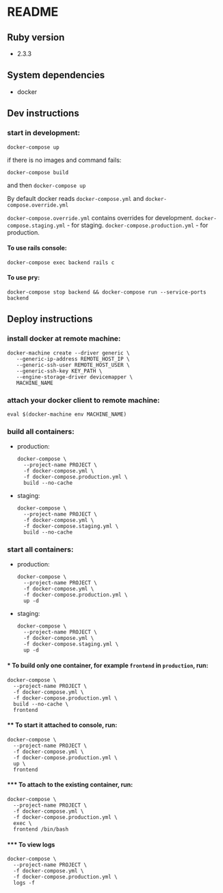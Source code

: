 # README

## Ruby version
-   2.3.3


## System dependencies
-   docker


## Dev instructions

### start in development:
```
docker-compose up
```

if there is no images and command fails:

```
docker-compose build
```

and then `docker-compose up`

By default docker reads `docker-compose.yml` and `docker-compose.override.yml`

`docker-compose.override.yml` contains overrides for development.
`docker-compose.staging.yml` - for staging.
`docker-compose.production.yml` - for production.

#### To use rails console:
```
docker-compose exec backend rails c
```

#### To use pry:
```
docker-compose stop backend && docker-compose run --service-ports backend
```


## Deploy instructions

### install docker at remote machine:
```
docker-machine create --driver generic \
   --generic-ip-address REMOTE_HOST_IP \
   --generic-ssh-user REMOTE_HOST_USER \
   --generic-ssh-key KEY_PATH \
   --engine-storage-driver devicemapper \
   MACHINE_NAME
```

### attach your docker client to remote machine:
```
eval $(docker-machine env MACHINE_NAME)
```

### build all containers:

*   production:

    ```
    docker-compose \
      --project-name PROJECT \
      -f docker-compose.yml \
      -f docker-compose.production.yml \
      build --no-cache
    ```

*   staging:

    ```
    docker-compose \
      --project-name PROJECT \
      -f docker-compose.yml \
      -f docker-compose.staging.yml \
      build --no-cache
    ```

### start all containers:

*   production:

    ```
    docker-compose \
      --project-name PROJECT \
      -f docker-compose.yml \
      -f docker-compose.production.yml \
      up -d
    ```

*   staging:

    ```
    docker-compose \
      --project-name PROJECT \
      -f docker-compose.yml \
      -f docker-compose.staging.yml \
      up -d
    ```


#### * To build only one container, for example `frontend` in `production`, run:

```
docker-compose \
  --project-name PROJECT \
  -f docker-compose.yml \
  -f docker-compose.production.yml \
  build --no-cache \
  frontend
```


#### ** To start it attached to console, run:

```
docker-compose \
  --project-name PROJECT \
  -f docker-compose.yml \
  -f docker-compose.production.yml \
  up \
  frontend
```


#### *** To attach to the existing container, run:

```
docker-compose \
  --project-name PROJECT \
  -f docker-compose.yml \
  -f docker-compose.production.yml \
  exec \
  frontend /bin/bash
```

#### *** To view logs

```
docker-compose \
  --project-name PROJECT \
  -f docker-compose.yml \
  -f docker-compose.production.yml \
  logs -f
```
